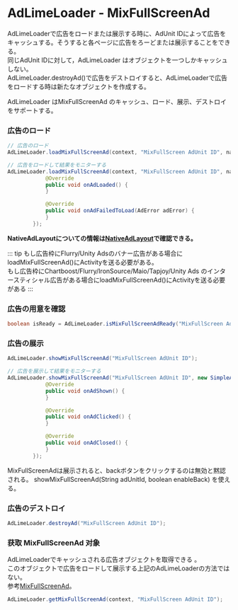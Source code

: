 # AdLimeLoader - MixFullScreenAd
 AdLimeLoaderで広告をロードまたは展示する時に、AdUnit IDによって広告をキャッシュする。そうすると各ページに広告をろーどまたは展示することをできる。<br>
同じAdUnit IDに対して，AdLimeLoader はオブジェクトを一つしかキャッシュしない。<br>
AdLimeLoader.destroyAd()で広告をデストロイすると、AdLimeLoaderで広告をロードする時は新たなオブジェクトを作成する。

AdLimeLoader はMixFullScreenAd のキャッシュ、ロード、展示、デストロイをサポートする。

### 広告のロード
```java
// 広告のロード
AdLimeLoader.loadMixFullScreenAd(context, "MixFullScreen AdUnit ID", nativeAdLayout);
```

```java
// 広告をロードして結果をモニターする
AdLimeLoader.loadMixFullScreenAd(context, "MixFullScreen AdUnit ID", nativeAdLayout, new SimpleAdListener() {
            @Override
            public void onAdLoaded() {
            }

            @Override
            public void onAdFailedToLoad(AdError adError) {
            }
        });
```

**NativeAdLayoutについての情報は[NativeAdLayout](https://www.adlime.net/docs/ja/integration/android/native.html#%E5%BA%83%E5%91%8A%E3%83%AC%E3%82%A4%E3%82%A2%E3%82%A6%E3%83%88%E3%81%AE%E4%BD%9C%E6%88%90)で確認できる。**

::: tip
もし広告枠にFlurry/Unity Adsのバナー広告がある場合にloadMixFullScreenAd()にActivityを送る必要がある。<br>
もし広告枠にChartboost/Flurry/IronSource/Maio/Tapjoy/Unity Ads のインタースティシャル広告がある場合にloadMixFullScreenAd()にActivityを送る必要がある
:::

### 広告の用意を確認
```java
boolean isReady = AdLimeLoader.isMixFullScreenAdReady("MixFullScreen AdUnit ID");
```

### 広告の展示
```java
AdLimeLoader.showMixFullScreenAd("MixFullScreen AdUnit ID");
```

```java
// 広告を展示して結果をモニターする
AdLimeLoader.showMixFullScreenAd("MixFullScreen AdUnit ID", new SimpleAdListener() {
            @Override
            public void onAdShown() {
            }

            @Override
            public void onAdClicked() {
            }

            @Override
            public void onAdClosed() {
            }
        });
```

MixFullScreenAdは展示されると、backボタンをクリックするのは無効と黙認される。 showMixFullScreenAd(String adUnitId, boolean enableBack) を使える。

### 広告のデストロイ
```java
AdLimeLoader.destroyAd("MixFullScreen AdUnit ID");
```

### 获取 MixFullScreenAd 对象
AdLimeLoaderでキャッシュされる広告オブジェクトを取得できる 。<br>
このオブジェクトで広告をロードして展示する上記のAdLimeLoaderの方法ではない。 <br>
参考[MixFullScreenAd](./mixfullscreenad.md)。
```java
AdLimeLoader.getMixFullScreenAd(context, "MixFullScreen AdUnit ID");
```